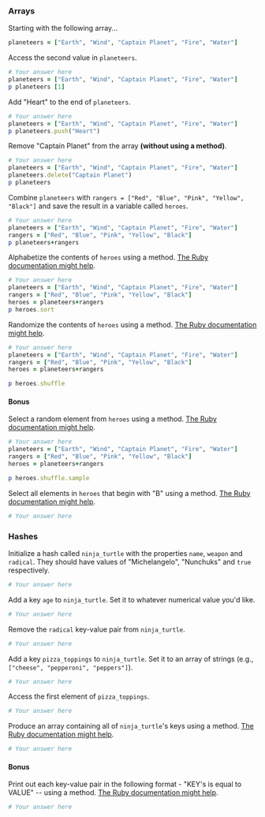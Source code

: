 ### Arrays

Starting with the following array...

```rb
planeteers = ["Earth", "Wind", "Captain Planet", "Fire", "Water"]
```

Access the second value in `planeteers`.

```rb
# Your answer here
planeteers = ["Earth", "Wind", "Captain Planet", "Fire", "Water"]
p planeteers [1]
```

Add "Heart" to the end of `planeteers`.

```rb
# Your answer here
planeteers = ["Earth", "Wind", "Captain Planet", "Fire", "Water"]
p planeteers.push("Heart")

```

Remove "Captain Planet" from the array **(without using a method)**.

```rb
# Your answer here
planeteers = ["Earth", "Wind", "Captain Planet", "Fire", "Water"]
planeteers.delete("Captain Planet")
p planeteers
```

Combine `planeteers` with `rangers = ["Red", "Blue", "Pink", "Yellow", "Black"]` and save the result in a variable called `heroes`.

```rb
# Your answer here
planeteers = ["Earth", "Wind", "Captain Planet", "Fire", "Water"]
rangers = ["Red", "Blue", "Pink", "Yellow", "Black"]
p planeteers+rangers
```

Alphabetize the contents of `heroes` using a method. [The Ruby documentation might help](http://ruby-doc.org/core-2.6.1/Array.html).

```rb
# Your answer here
planeteers = ["Earth", "Wind", "Captain Planet", "Fire", "Water"]
rangers = ["Red", "Blue", "Pink", "Yellow", "Black"]
heroes = planeteers+rangers
p heroes.sort

```

Randomize the contents of `heroes` using a method. [The Ruby documentation might help](http://ruby-doc.org/core-2.6.1/Array.html).

```rb
# Your answer here
planeteers = ["Earth", "Wind", "Captain Planet", "Fire", "Water"]
rangers = ["Red", "Blue", "Pink", "Yellow", "Black"]
heroes = planeteers+rangers

p heroes.shuffle
```

#### Bonus

Select a random element from `heroes` using a method. [The Ruby documentation might help](http://ruby-doc.org/core-2.6.1/Array.html).

```rb
# Your answer here
planeteers = ["Earth", "Wind", "Captain Planet", "Fire", "Water"]
rangers = ["Red", "Blue", "Pink", "Yellow", "Black"]
heroes = planeteers+rangers

p heroes.shuffle.sample
```

Select all elements in `heroes` that begin with "B" using a method. [The Ruby documentation might help](http://ruby-doc.org/core-2.6.1/Array.html).

```rb
# Your answer here
```

### Hashes

Initialize a hash called `ninja_turtle` with the properties `name`, `weapon` and `radical`. They should have values of "Michelangelo", "Nunchuks" and `true` respectively.

```rb
# Your answer here
```

Add a key `age` to `ninja_turtle`. Set it to whatever numerical value you'd like.

```rb
# Your answer here
```

Remove the `radical` key-value pair from `ninja_turtle`.

```rb
# Your answer here
```

Add a key `pizza_toppings` to `ninja_turtle`. Set it to an array of strings (e.g., `["cheese", "pepperoni", "peppers"]`).

```rb
# Your answer here
```

Access the first element of `pizza_toppings`.

```rb
# Your answer here
```

Produce an array containing all of `ninja_turtle`'s keys using a method. [The Ruby documentation might help](http://ruby-doc.org/core-1.9.3/Hash.html).

```rb
# Your answer here
```

#### Bonus

Print out each key-value pair in the following format - "KEY's is equal to VALUE" -- using a method. [The Ruby documentation might help](http://ruby-doc.org/core-1.9.3/Hash.html).

```rb
# Your answer here
```
